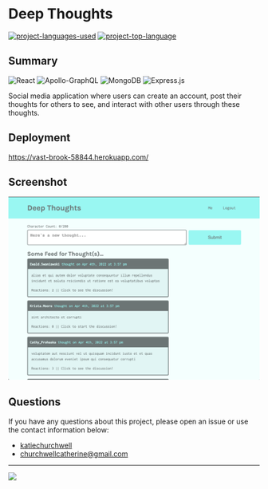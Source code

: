 # Deep Thoughts
  [![project-languages-used](https://img.shields.io/github/languages/count/katiechurchwell/deep-thoughts?color=important)](https://github.com/katiechurchwell/deep-thoughts)
  [![project-top-language](https://img.shields.io/github/languages/top/katiechurchwell/deep-thoughts?color=blueviolet)](https://github.com/katiechurchwell/deep-thoughts)


## Summary
![React](https://img.shields.io/badge/react-%2320232a.svg?style=flat&logo=react&logoColor=%2361DAFB)
![Apollo-GraphQL](https://img.shields.io/badge/-ApolloGraphQL-311C87?style=flat&logo=apollo-graphql)
![MongoDB](https://img.shields.io/badge/MongoDB-%234ea94b.svg?style=flat&logo=mongodb&logoColor=white)
![Express.js](https://img.shields.io/badge/express.js-%23404d59.svg?style=flat&logo=express&logoColor=%2361DAFB)

Social media application where users can create an account, post their thoughts for others to see, and interact with other users through these thoughts.

## Deployment
https://vast-brook-58844.herokuapp.com/

## Screenshot
![Screenshot of Deep Thoughts](./screenshot.png)

## Questions
  If you have any questions about this project, please open an issue or use the contact information below:
  * [katiechurchwell](https://www.github.com/katiechurchwell)
  * [churchwellcatherine@gmail.com](mailto:churchwellcatherine@gmail.com)


---
  ![](https://img.shields.io/badge/license-MIT-blue)